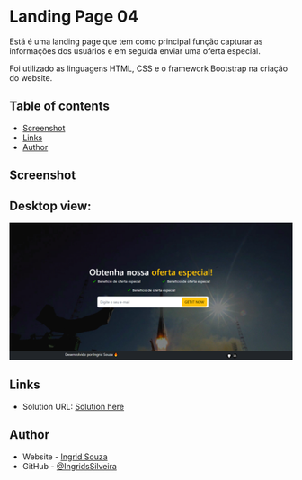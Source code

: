 <h1>Landing Page 04</h1>

<p>Está é uma landing page que tem como principal função capturar as informações dos usuários e em seguida enviar uma oferta especial.</p>

<p>Foi utilizado as linguagens HTML, CSS e o framework Bootstrap na criação do website.</p>

## <h2>Table of contents</h2>

- [Screenshot](#screenshot)
- [Links](#links)
- [Author](#author)

### <h2>Screenshot</h2>
<h2>Desktop view:</h2>

![](assets/imgs/lp04.png)


### <h2>Links</h2>

- Solution URL: [Solution here](https://ingridssilveira.github.io/landingPage04/)

## <h2>Author</h2>

- Website - [Ingrid Souza](https://ingridssilveira.github.io/IngridSouza)
- GitHub - [@IngridsSilveira](https://github.com/IngridsSilveira)
